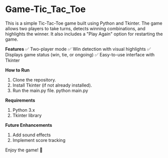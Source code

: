 # Game-Tic_Tac_Toe

This is a simple Tic-Tac-Toe game built using Python and Tkinter. The game allows two players to take turns, detects winning combinations, and highlights the winner. It also includes a "Play Again" option for restarting the game.

**Features**
✅ Two-player mode
✅ Win detection with visual highlights
✅ Displays game status (win, tie, or ongoing)
✅ Easy-to-use interface with Tkinter

**How to Run**
1. Clone the repository.
2. Install Tkinter (if not already installed).
3. Run the main.py file.
python main.py

**Requirements**
1. Python 3.x
2. Tkinter library

**Future Enhancements**
1. Add sound effects
2. Implement score tracking


Enjoy the game! 🎯








